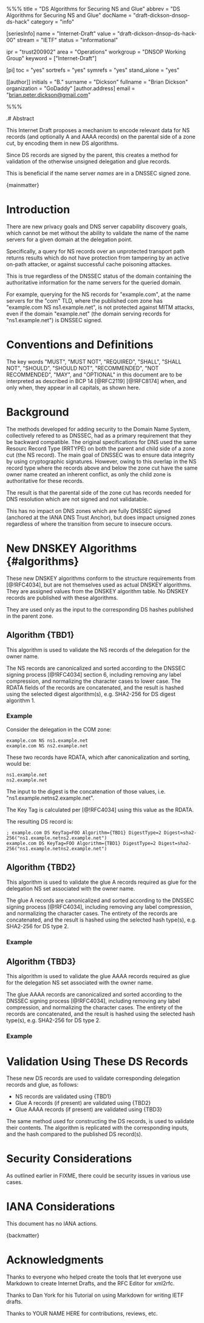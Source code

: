 %%%
title = "DS Algorithms for Securing NS and Glue"
abbrev = "DS Algorithms for Securing NS and Glue"
docName = "draft-dickson-dnsop-ds-hack"
category = "info"

[seriesInfo]
name = "Internet-Draft"
value = "draft-dickson-dnsop-ds-hack-00"
stream = "IETF"
status = "informational"


ipr = "trust200902"
area = "Operations"
workgroup = "DNSOP Working Group"
keyword = ["Internet-Draft"]

[pi]
toc = "yes"
sortrefs = "yes"
symrefs = "yes"
stand_alone = "yes"

[[author]]
initials = "B."
surname = "Dickson"
fullname = "Brian Dickson"
organization = "GoDaddy"
  [author.address]
  email = "brian.peter.dickson@gmail.com"

%%%

.# Abstract

This Internet Draft proposes a mechanism to encode relevant data for NS records (and optionally A and AAAA records) on the parental side of a zone cut, by encoding them in new DS algorithms.

Since DS records are signed by the parent, this creates a method for validation of the otherwise unsigned delegation and glue records.

This is beneficial if the name server _names_ are in a DNSSEC signed zone.

{mainmatter}

# Introduction

There are new privacy goals and DNS server capability discovery goals, which cannot be met without the ability to validate the name of the name servers for a given domain at the delegation point.

Specifically, a query for NS records over an unprotected transport path returns results which do not have protection from tampering by an active on-path attacker, or against successful cache poisoning attackes.

This is true regardless of the DNSSEC status of the domain containing the authoritative information for the name servers for the queried domain.

For example, querying for the NS records for "example.com", at the name servers for the "com" TLD, where the published com zone has "example.com NS ns1.example.net", is not protected against MITM attacks, even if the domain "example.net" (the domain serving records for "ns1.example.net") is DNSSEC signed.

# Conventions and Definitions

The key words "MUST", "MUST NOT", "REQUIRED", "SHALL", "SHALL NOT", "SHOULD",
"SHOULD NOT", "RECOMMENDED", "NOT RECOMMENDED", "MAY", and "OPTIONAL" in this
document are to be interpreted as described in BCP 14 [@RFC2119] [@!RFC8174]
when, and only when, they appear in all capitals, as shown here.

# Background

The methods developed for adding security to the Domain Name System, collectively refered to as DNSSEC, had as a primary requirement that they be backward compatible. The original specifications for DNS used the same Resourc Record Type (RRTYPE) on both the parent and child side of a zone cut (the NS record). The main goal of DNSSEC was to ensure data integrity by using cryptographic signatures. However, owing to this overlap in the NS record type  where the records above and below the zone cut have the same owner name  created an inherent conflict, as only the child zone is authoritative for these records.

The result is that the parental side of the zone cut has records needed for DNS resolution  which are not signed  and not validatable.

This has no impact on DNS zones which are fully DNSSEC signed (anchored at the IANA DNS Trust Anchor), but does impact unsigned zones  regardless of where the transition from secure to insecure occurs.

# New DNSKEY Algorithms {#algorithms}

These new DNSKEY algorithms conform to the structure requirements from [@!RFC4034], but are not themselves used as actual DNSKEY algorithms. They are assigned values from the DNSKEY algorithm table. No DNSKEY records are published with these algorithms.

They are used only as the input to the corresponding DS hashes published in the parent zone.

## Algorithm {TBD1}

This algorithm is used to validate the NS records of the delegation for the owner name.

The NS records are canonicalized and sorted according to the DNSSEC signing process [@!RFC4034] section 6, including removing any label compression, and normalizing the character cases to lower case. The RDATA fields of the records are concatenated, and the result is hashed using the selected digest algorithm(s), e.g. SHA2-256 for DS digest algorithm 1.

### Example

Consider the delegation in the COM zone:

    example.com NS ns1.example.net
    example.com NS ns2.example.net

These two records have RDATA, which after canonicalization and sorting, would be:

    ns1.example.net
    ns2.example.net

The input to the digest is the concatenation of those values, i.e. "ns1.example.netns2.example.net".

The Key Tag is calculated per [@!RFC4034] using this value as the RDATA.

The resulting DS record is:

    ; example.com DS KeyTag=FOO Algorithm={TBD1} DigestType=2 Digest=sha2-256("ns1.example.netns2.example.net")
    example.com DS KeyTag=FOO Algorithm={TBD1} DigestType=2 Digest=sha2-256("ns1.example.netns2.example.net")


## Algorithm {TBD2}

This algorithm is used to validate the glue A records required as glue for the delegation NS set associated with the owner name.

The glue A records are canonicalized and sorted according to the DNSSEC signing process [@!RFC4034], including removing any label compression, and normalizing the character cases. The entirety of the records are concatenated, and the result is hashed using the selected hash type(s), e.g. SHA2-256 for DS type 2.

### Example

## Algorithm {TBD3}

This algorithm is used to validate the glue AAAA records required as glue for the delegation NS set associated with the owner name.

The glue AAAA records are canonicalized and sorted according to the DNSSEC signing process [@!RFC4034], including removing any label compression, and normalizing the character cases. The entirety of the records are concatenated, and the result is hashed using the selected hash type(s), e.g. SHA2-256 for DS type 2.

### Example

# Validation Using These DS Records

These new DS records are used to validate corresponding delegation records and glue, as follows:

* NS records are validated using {TBD1}
* Glue A records (if present) are validated using {TBD2}
* Glue AAAA records (if present) are validated using {TBD3}

The same method used for constructing the DS records, is used to validate their contents. The algorithm is replicated with the corresponding inputs, and the hash compared to the published DS record(s).

# Security Considerations

As outlined earlier in FIXME, there could be security issues in various use
cases.

# IANA Considerations

This document has no IANA actions.



{backmatter}

# Acknowledgments

Thanks to everyone who helped create the tools that let everyone use Markdown to create 
Internet Drafts, and the RFC Editor for xml2rfc.

Thanks to Dan York for his Tutorial on using Markdown for writing IETF drafts.

Thanks to YOUR NAME HERE for contributions, reviews, etc.
